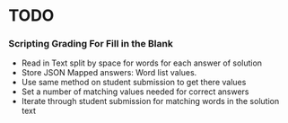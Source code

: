 # TODO 

### Scripting Grading For Fill in the Blank
* Read in Text split by space for words for each answer of solution
* Store JSON Mapped answers: Word list values.
* Use same method on student submission to get there values
* Set a number of matching values needed for correct answers
* Iterate through student submission for matching words in the solution text